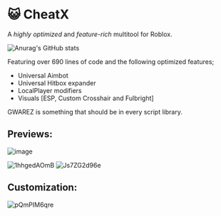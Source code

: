 # 😺 CheatX
A *highly optimized* and *feature-rich* multitool for Roblox.

![Anurag's GitHub stats](https://github-readme-stats.vercel.app/api?username=2dgeneralspam1&show_icons=true&theme=radical)

Featuring over 690 lines of code and the following optimized features;
- Universal Aimbot
- Universal Hitbox expander
- LocalPlayer modifiers
- Visuals [ESP, Custom Crosshair and Fulbright]

GWAREZ is something that should be in every script library. 

## **Previews:**

![image](https://user-images.githubusercontent.com/71535863/157140416-0d88e462-e810-433b-bdb0-716329ad0ee6.png)

![1hhgedAOmB](https://user-images.githubusercontent.com/71535863/157140911-e3552387-d79c-420f-a14a-7b19ce31ce4f.gif)     ![Js7ZG2d96e](https://user-images.githubusercontent.com/71535863/157141135-ec61bf20-b006-46c1-93ff-fa13c319c998.gif)

## Customization:

![pQmPIM6qre](https://user-images.githubusercontent.com/71535863/157142033-ad48def6-265b-4690-84eb-866bd88423f9.gif)
